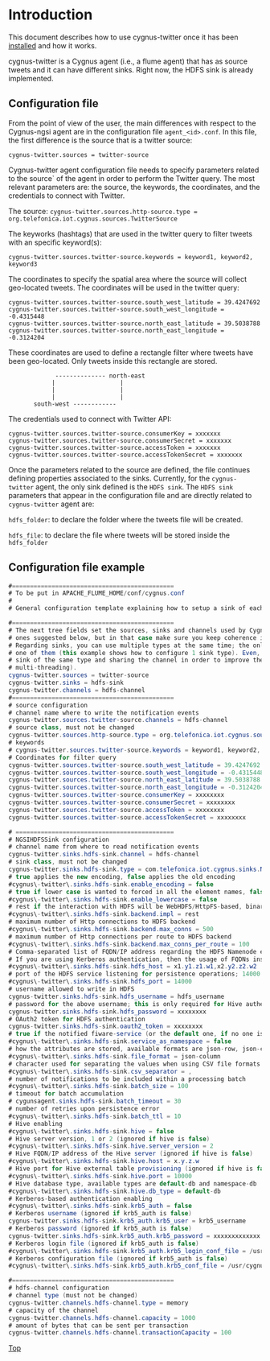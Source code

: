 # <a name="top"></a>Introduction
This document describes how to use cygnus-twitter once it has been [installed](../installation_and_administration_guide/introduction.md) and how it works.

cygnus-twitter is a Cygnus agent (i.e., a flume agent) that has as source tweets and it can have different sinks. Right now, the HDFS sink is already implemented.

## <a name="top"></a>Configuration file
From the point of view of the user, the main differences with respect to the Cygnus-ngsi agent are in the configuration file `agent_<id>.conf`. In this file, the first difference is the source that is a twitter source:

`cygnus-twitter.sources = twitter-source`

Cygnus-twitter agent configuration file needs to specify parameters related to the source` of the agent in order to perform the Twitter query. The most relevant parameters are: the source, the keywords, the coordinates, and the credentials to connect with Twitter.

The source:
`cygnus-twitter.sources.http-source.type = org.telefonica.iot.cygnus.sources.TwitterSource`

The keyworks (hashtags) that are used in the twitter query to filter tweets with an specific keyword(s):

`cygnus-twitter.sources.twitter-source.keywords = keyword1, keyword2, keyword3`

The coordinates to specify the spatial area where the source will collect geo-located tweets. The coordinates will be used in the twitter query:

```
cygnus-twitter.sources.twitter-source.south_west_latitude = 39.4247692
cygnus-twitter.sources.twitter-source.south_west_longitude = -0.4315448
cygnus-twitter.sources.twitter-source.north_east_latitude = 39.5038788
cygnus-twitter.sources.twitter-source.north_east_longitude = -0.3124204
```

These coordinates are used to define a rectangle filter where tweets have been geo-located. Only tweets inside this rectangle are stored.
```
             -------------- north-east
            |                  |
            |                  |
            |                  |
       south-west ------------   

```

The credentials used to connect with Twitter API:

```
cygnus-twitter.sources.twitter-source.consumerKey = xxxxxxx
cygnus-twitter.sources.twitter-source.consumerSecret = xxxxxxx
cygnus-twitter.sources.twitter-source.accessToken = xxxxxxx
cygnus-twitter.sources.twitter-source.accessTokenSecret = xxxxxxx
```

Once the parameters related to the source are defined, the file continues defining properties associated to the sinks. Currently, for the `cygnus-twitter` agent, the only sink defined is the `HDFS sink`. The `HDFS sink` parameters that appear in the configuration file and are directly related to `cygnus-twitter` agent are:

`hdfs_folder`: to declare the folder where the tweets file will be created.

`hdfs_file`: to declare the file where tweets will be stored inside the `hdfs_folder`



## <a name="top"></a>Configuration file example
```Java
#=============================================
# To be put in APACHE_FLUME_HOME/conf/cygnus.conf
#
# General configuration template explaining how to setup a sink of each of HDFS.

#=============================================
# The next tree fields set the sources, sinks and channels used by Cygnus-twitter. You could use different names than the
# ones suggested below, but in that case make sure you keep coherence in properties names along the configuration file.
# Regarding sinks, you can use multiple types at the same time; the only requirement is to provide a channel for each
# one of them (this example shows how to configure 1 sink type). Even, you can define more than one
# sink of the same type and sharing the channel in order to improve the performance (this is like having
# multi-threading).
cygnus-twitter.sources = twitter-source
cygnus-twitter.sinks = hdfs-sink
cygnus-twitter.channels = hdfs-channel
#=============================================
# source configuration
# channel name where to write the notification events
cygnus-twitter.sources.twitter-source.channels = hdfs-channel
# source class, must not be changed
cygnus-twitter.sources.http-source.type = org.telefonica.iot.cygnus.sources.TwitterSource
# keywords
# cygnus-twitter.sources.twitter-source.keywords = keyword1, keyword2, keyword3
# Coordinates for filter query
cygnus-twitter.sources.twitter-source.south_west_latitude = 39.4247692
cygnus-twitter.sources.twitter-source.south_west_longitude = -0.4315448
cygnus-twitter.sources.twitter-source.north_east_latitude = 39.5038788
cygnus-twitter.sources.twitter-source.north_east_longitude = -0.3124204
cygnus-twitter.sources.twitter-source.consumerKey = xxxxxxxx
cygnus-twitter.sources.twitter-source.consumerSecret = xxxxxxxx
cygnus-twitter.sources.twitter-source.accessToken = xxxxxxxx
cygnus-twitter.sources.twitter-source.accessTokenSecret = xxxxxxxx

# ============================================
# NGSIHDFSSink configuration
# channel name from where to read notification events
cygnus-twitter.sinks.hdfs-sink.channel = hdfs-channel
# sink class, must not be changed
cygnus-twitter.sinks.hdfs-sink.type = com.telefonica.iot.cygnus.sinks.NGSIHDFSSink
# true applies the new encoding, false applies the old encoding
#cygnus\-twitter\.sinks.hdfs-sink.enable_encoding = false
# true if lower case is wanted to forced in all the element names, false otherwise
#cygnus\-twitter\.sinks.hdfs-sink.enable_lowercase = false
# rest if the interaction with HDFS will be WebHDFS/HttpFS-based, binary if based on the Hadoop API
#cygnus\-twitter\.sinks.hdfs-sink.backend.impl = rest
# maximum number of Http connections to HDFS backend
#cygnus\-twitter\.sinks.hdfs-sink.backend.max_conns = 500
# maximum number of Http connections per route to HDFS backend
#cygnus\-twitter\.sinks.hdfs-sink.backend.max_conns_per_route = 100
# Comma-separated list of FQDN/IP address regarding the HDFS Namenode endpoints
# If you are using Kerberos authentication, then the usage of FQDNs instead of IP addresses is mandatory
#cygnus\-twitter\.sinks.hdfs-sink.hdfs_host = x1.y1.z1.w1,x2.y2.z2.w2
# port of the HDFS service listening for persistence operations; 14000 for httpfs, 50070 for webhdfs
#cygnus\-twitter\.sinks.hdfs-sink.hdfs_port = 14000
# username allowed to write in HDFS
cygnus-twitter.sinks.hdfs-sink.hdfs_username = hdfs_username
# password for the above username; this is only required for Hive authentication
cygnus-twitter.sinks.hdfs-sink.hdfs_password = xxxxxxxx
# OAuth2 token for HDFS authentication
cygnus-twitter.sinks.hdfs-sink.oauth2_token = xxxxxxxx
# true if the notified fiware-service (or the default one, if no one is notified) is used as the HDFS namespace, false otherwise
#cygnus\-twitter\.sinks.hdfs-sink.service_as_namespace = false
# how the attributes are stored, available formats are json-row, json-column, csv-row and csv-column
#cygnus\-twitter\.sinks.hdfs-sink.file_format = json-column
# character used for separating the values when using CSV file formats
#cygnus\-twitter\.sinks.hdfs-sink.csv_separator = ,
# number of notifications to be included within a processing batch
#cygnus\-twitter\.sinks.hdfs-sink.batch_size = 100
# timeout for batch accumulation
# cygunsagent.sinks.hdfs-sink.batch_timeout = 30
# number of retries upon persistence error
#cygnus\-twitter\.sinks.hdfs-sink.batch_ttl = 10
# Hive enabling
#cygnus\-twitter\.sinks.hdfs-sink.hive = false
# Hive server version, 1 or 2 (ignored if hive is false)
#cygnus\-twitter\.sinks.hdfs-sink.hive.server_version = 2
# Hive FQDN/IP address of the Hive server (ignored if hive is false)
#cygnus\-twitter\.sinks.hdfs-sink.hive.host = x.y.z.w
# Hive port for Hive external table provisioning (ignored if hive is false)
#cygnus\-twitter\.sinks.hdfs-sink.hive.port = 10000
# Hive database type, available types are default-db and namespace-db
#cygnus\-twitter\.sinks.hdfs-sink.hive.db_type = default-db
# Kerberos-based authentication enabling
#cygnus\-twitter\.sinks.hdfs-sink.krb5_auth = false
# Kerberos username (ignored if krb5_auth is false)
cygnus-twitter.sinks.hdfs-sink.krb5_auth.krb5_user = krb5_username
# Kerberos password (ignored if krb5_auth is false)
cygnus-twitter.sinks.hdfs-sink.krb5_auth.krb5_password = xxxxxxxxxxxxx
# Kerberos login file (ignored if krb5_auth is false)
#cygnus\-twitter\.sinks.hdfs-sink.krb5_auth.krb5_login_conf_file = /usr/cygnus/conf/krb5_login.conf
# Kerberos configuration file (ignored if krb5_auth is false)
#cygnus\-twitter\.sinks.hdfs-sink.krb5_auth.krb5_conf_file = /usr/cygnus/conf/krb5.conf

#=============================================
# hdfs-channel configuration
# channel type (must not be changed)
cygnus-twitter.channels.hdfs-channel.type = memory
# capacity of the channel
cygnus-twitter.channels.hdfs-channel.capacity = 1000
# amount of bytes that can be sent per transaction
cygnus-twitter.channels.hdfs-channel.transactionCapacity = 100
```

[Top](#top)
